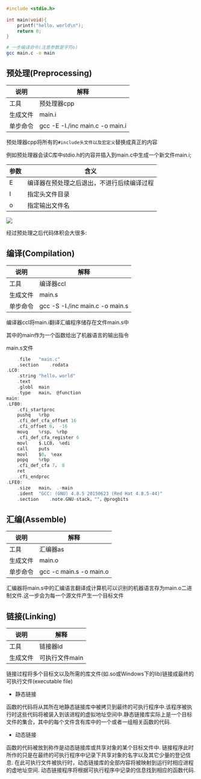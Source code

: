 <!--
 * @Description: 
 * @Version: 1.0
 * @Author: DaLao
 * @Email: dalao_li@163.com
 * @Date: 2021-06-15 15:31:05
 * @LastEditors: DaLao
 * @LastEditTime: 2021-11-06 18:13:46
-->

```c
#include <stdio.h>
 
int main(void){
    printf("hello，world\n");
    return 0;
}
```
```sh
# 一步编译命令(注意参数是字符o)
gcc main.c -o main
```

## 预处理(Preprocessing)

| 说明     | 解释                            |
| -------- | ------------------------------- |
| 工具     | 预处理器cpp                     |
| 生成文件 | main.i                          |
| 单步命令 | gcc -E -I./inc main.c -o main.i |

预处理器cpp将所有的`#include头文件以及宏定义`替换成真正的内容

例如预处理器会读C库中stdio.h的内容并插入到main.c中生成一个新文件main.i;

| 参数 | 含义                                         |
| ---- | -------------------------------------------- |
| E    | 编译器在预处理之后退出，不进行后续编译过程 |
| I    | 指定头文件目录                               |
| o    | 指定输出文件名                               |

![](https://cdn.hurra.ltd/img/20210211161743.png)

经过预处理之后代码体积会大很多:

## 编译(Compilation)

| 说明     | 解释                            |
| -------- | ------------------------------- |
| 工具     | 编译器ccl                       |
| 生成文件 | main.s                          |
| 单步命令 | gcc -S -I./inc main.c -o main.s |

编译器ccl将main.i翻译汇编程序储存在文件main.s中

其中的main作为一个函数给出了机器语言的输出指令

main.s文件
```c
	.file	"main.c"
	.section	.rodata
.LC0:
	.string	"hello，world"
	.text
	.globl	main
	.type	main， @function
main:
.LFB0:
	.cfi_startproc
	pushq	%rbp
	.cfi_def_cfa_offset 16
	.cfi_offset 6， -16
	movq	%rsp， %rbp
	.cfi_def_cfa_register 6
	movl	$.LC0， %edi
	call	puts
	movl	$0， %eax
	popq	%rbp
	.cfi_def_cfa 7， 8
	ret
	.cfi_endproc
.LFE0:
	.size	main， .-main
	.ident	"GCC: (GNU) 4.8.5 20150623 (Red Hat 4.8.5-44)"
	.section	.note.GNU-stack，""，@progbits
```

## 汇编(Assemble)

| 说明     | 解释                    |
| -------- | ----------------------- |
| 工具     | 汇编器as                |
| 生成文件 | main.o                  |
| 单步命令 | gcc -c main.s -o main.o |


汇编器将main.s中的汇编语言翻译成计算机可以识别的机器语言存为main.o二进制文件.这一步会为每一个源文件产生一个目标文件

## 链接(Linking)

| 说明     | 解释           |
| -------- | -------------- |
| 工具     | 链接器ld       |
| 生成文件 | 可执行文件main |

链接过程将多个目标文以及所需的库文件(如.so或Windows下的lib)链接成最终的可执行文件(executable file)

- 静态链接　 
   
函数的代码将从其所在地静态链接库中被拷贝到最终的可执行程序中.该程序被执行时这些代码将被装入到该进程的虚拟地址空间中.静态链接库实际上是一个目标文件的集合，其中的每个文件含有库中的一个或者一组相关函数的代码. 

- 动态链接  

函数的代码被放到称作是动态链接库或共享对象的某个目标文件中.
链接程序此时所作的只是在最终的可执行程序中记录下共享对象的名字以及其它少量的登记信息.
在此可执行文件被执行时，动态链接库的全部内容将被映射到运行时相应进程的虚地址空间.
动态链接程序将根据可执行程序中记录的信息找到相应的函数代码.
